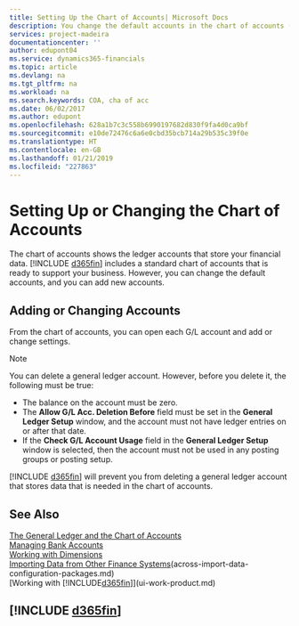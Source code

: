 ```yaml
---
title: Setting Up the Chart of Accounts| Microsoft Docs
description: You change the default accounts in the chart of accounts (COA), and you can add new accounts.
services: project-madeira
documentationcenter: ''
author: edupont04
ms.service: dynamics365-financials
ms.topic: article
ms.devlang: na
ms.tgt_pltfrm: na
ms.workload: na
ms.search.keywords: COA, cha of acc
ms.date: 06/02/2017
ms.author: edupont
ms.openlocfilehash: 628a1b7c3c558b6990197682d830f9fa4d0ca9bf
ms.sourcegitcommit: e10de72476c6a6e0cbd35bcb714a29b535c39f0e
ms.translationtype: HT
ms.contentlocale: en-GB
ms.lasthandoff: 01/21/2019
ms.locfileid: "227863"
---
```

# <a name="setting-up-or-changing-the-chart-of-accounts"></a>Setting Up or Changing the Chart of Accounts
The chart of accounts shows the ledger accounts that store your financial data. [!INCLUDE [d365fin](includes/d365fin_md.md)] includes a standard chart of accounts that is ready to support your business.
However, you can change the default accounts, and you can add new accounts.  

## <a name="adding-or-changing-accounts"></a>Adding or Changing Accounts
From the chart of accounts, you can open each G/L account and add or change settings.

> [!NOTE]  
>   You can delete a general ledger account. However, before you delete it, the following must be true:  

* The balance on the account must be zero.  
* The **Allow G/L Acc. Deletion Before** field must be set in the **General Ledger Setup** window, and the account must not have ledger entries on or after that date.  
* If the **Check G/L Account Usage** field in the **General Ledger Setup** window is selected, then the account must not be used in any posting groups or posting setup.  

[!INCLUDE [d365fin](includes/d365fin_md.md)] will prevent you from deleting a general ledger account that stores data that is needed in the chart of accounts.  

## <a name="see-also"></a>See Also
[The General Ledger and the Chart of Accounts](finance-general-ledger.md)  
[Managing Bank Accounts](bank-manage-bank-accounts.md)  
[Working with Dimensions](finance-dimensions.md)  
[Importing Data from Other Finance Systems](across-import-data-configuration-packages.md)(across-import-data-configuration-packages.md)  
[Working with [!INCLUDE[d365fin](includes/d365fin_md.md)]](ui-work-product.md)  

## [!INCLUDE [d365fin](includes/free_trial_md.md)]
